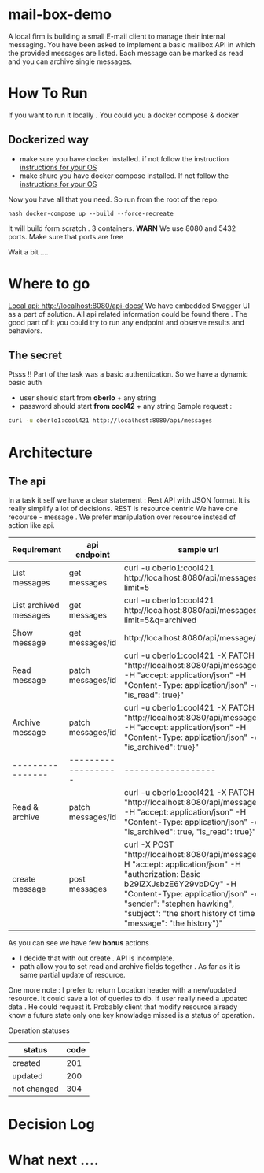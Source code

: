 # mail-box-demo
A local firm is building a small E-mail client to manage their internal messaging.
You have been asked to implement a basic mailbox API in which the provided messages are listed. Each message can be marked as read and you can archive single messages.

# How To Run 
If you want to run it locally . You could you a docker compose & docker 
## Dockerized  way 
 - make sure you have docker installed. if not follow the instruction [instructions for your OS](https://docs.docker.com/install/)
 - make shure you have docker compose installed. If not follow the [instructions for your OS](https://docs.docker.com/compose/install/)

Now you have all that you need. 
So run from the root of the repo. 

``nash
docker-compose up --build --force-recreate
``

It will build form scratch . 3 containers. 
**WARN** We use 8080 and 5432 ports. Make sure that ports are free 

Wait a bit ....

# Where to go 
[Local api:  http://localhost:8080/api-docs/](http://localhost:8080/api-docs/) We have embedded Swagger UI as a part of 
solution. All api related information could be found there . The  good part of it you could try to run any endpoint and observe 
results and behaviors.

## The secret
Ptsss !!
Part of the task was a basic authentication. So we have a dynamic basic auth
 - user should start from  **oberlo** + any string 
 - password should start **from cool42** + any string 
 Sample  request :
 ```sh
 curl -u oberlo1:cool421 http://localhost:8080/api/messages
```
     
# Architecture 

## The api
In a task it self we have a clear statement : Rest API with JSON format. 
It is really simplify a lot of decisions.
REST is resource centric 
We have one recourse - message .
We prefer manipulation over resource instead of action like api.  

|Requirement| api endpoint | sample url |
|-----------|--------------|------------|
| List messages| get messages| curl -u oberlo1:cool421 http://localhost:8080/api/messages?limit=5|
|List archived messages| get messages | curl -u oberlo1:cool421 http://localhost:8080/api/messages?limit=5&q=archived|
|Show message | get messages/id |  http://localhost:8080/api/message/5|
|Read message | patch messages/id | curl -u oberlo1:cool421 -X PATCH "http://localhost:8080/api/messages/5" -H "accept: application/json"  -H "Content-Type: application/json" -d "{ \"is_read\": true}" |
|Archive message | patch messages/id | curl -u oberlo1:cool421 -X PATCH "http://localhost:8080/api/messages/5" -H "accept: application/json"  -H "Content-Type: application/json" -d "{ \"is_archived\": true}"|
|----------------|-------------------|------------------|
|Read & archive |  patch messages/id | curl -u oberlo1:cool421 -X PATCH "http://localhost:8080/api/messages/5" -H "accept: application/json"  -H "Content-Type: application/json" -d "{ \"is_archived\": true, \"is_read\": true}"|
| create message| post  messages | curl -X POST "http://localhost:8080/api/messages" -H "accept: application/json" -H "authorization: Basic b29iZXJsbzE6Y29vbDQy" -H "Content-Type: application/json" -d "{  \"sender\": \"stephen hawking\", \"subject\": \"the short history of time \", \"message\": \"the history\"}"|

As you can see we have few **bonus** actions 
- I decide that with out create . API is incomplete.
- path allow you to set read and archive fields together . As far as it is same partial update of resource.

One more note : I prefer to return Location header with a new/updated resource. It could save a lot of queries to db.
If user really need a updated data . He could request it. Probably client that modify resource already know a future state only 
one key knowladge missed is a status of operation.

Operation statuses 

|status |code |
|-------|-----|
| created| 201|
|updated |200|
|not changed | 304|

 
# Decision Log

# What next ....
